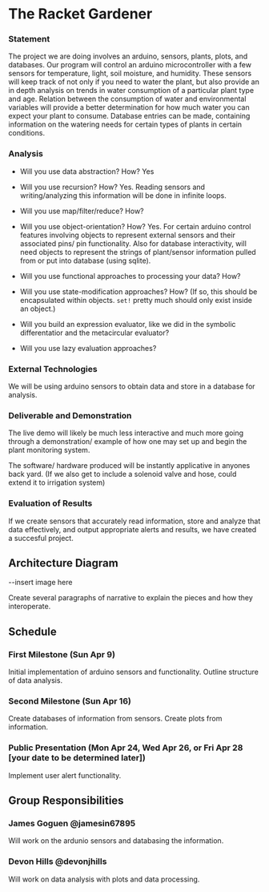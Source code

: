 # The Racket Gardener

### Statement
  
  The project we are doing involves an arduino, sensors, plants, plots, and databases. Our program will control an arduino microcontroller with a few sensors for temperature, light, soil moisture, and humidity. These sensors will keep track of not only if you need to water the plant, but also provide an in depth analysis on trends in water consumption of a particular plant type and age. Relation between the consumption of water and environmental variables will provide a better determination for how much water you can expect your plant to consume. Database entries can be made, containing information on the watering needs for certain types of plants in certain conditions.
  
### Analysis

- Will you use data abstraction? How?
  Yes
  
- Will you use recursion? How?
  Yes. Reading sensors and writing/analyzing this information will be done in infinite loops.
  
- Will you use map/filter/reduce? How? 

- Will you use object-orientation? How?
  Yes. For certain arduino control features involving objects to represent external sensors and their associated pins/ pin functionality.
  Also for database interactivity, will need objects to represent the strings of plant/sensor information pulled from or put into database (using sqlite).
  
- Will you use functional approaches to processing your data? How?

- Will you use state-modification approaches? How? (If so, this should be encapsulated within objects. `set!` pretty much should only exist inside an object.)

- Will you build an expression evaluator, like we did in the symbolic differentatior and the metacircular evaluator?

- Will you use lazy evaluation approaches?

### External Technologies

We will be using arduino sensors to obtain data and store in a database for analysis.


### Deliverable and Demonstration

 The live demo will likely be much less interactive and much more going through a demonstration/ example of how one may set up and begin the plant monitoring system. 

 The software/ hardware produced will be instantly applicative in anyones back yard. (If we also get to include a solenoid valve and hose, could extend it to irrigation system)


### Evaluation of Results
If we create sensors that accurately read information, store and analyze that data effectively, and output appropriate alerts and results, we have created a succesful project.

## Architecture Diagram

--insert image here

Create several paragraphs of narrative to explain the pieces and how they interoperate.

## Schedule

### First Milestone (Sun Apr 9)
Initial implementation of arduino sensors and functionality. Outline structure of data analysis.

### Second Milestone (Sun Apr 16)
Create databases of information from sensors. Create plots from information.

### Public Presentation (Mon Apr 24, Wed Apr 26, or Fri Apr 28 [your date to be determined later])
Implement user alert functionality. 

## Group Responsibilities

### James Goguen @jamesin67895
Will work on the ardunio sensors and databasing the information.

### Devon Hills @devonjhills
Will work on data analysis with plots and data processing.
